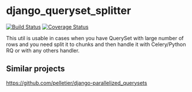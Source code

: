 django_queryset_splitter
========================
[![Build Status](https://travis-ci.org/SakuradaJun/django-queryset-splitter.svg?branch=master)](https://travis-ci.org/SakuradaJun/django-queryset-splitter)
[![Coverage Status](https://coveralls.io/repos/github/SakuradaJun/django-queryset-splitter/badge.svg?branch=master)](https://coveralls.io/github/SakuradaJun/django-queryset-splitter?branch=master)

This util is usable in cases when you have QuerySet with large number of rows and you need split it to chunks and then handle it with Celery/Python RQ or with any others handler.

<!--Installation-->
<!---------------->
<!--```bash-->
<!--$ pip install django-queryset-splitter-->
<!--```-->

Similar projects
----------------

https://github.com/pelletier/django-parallelized_querysets
